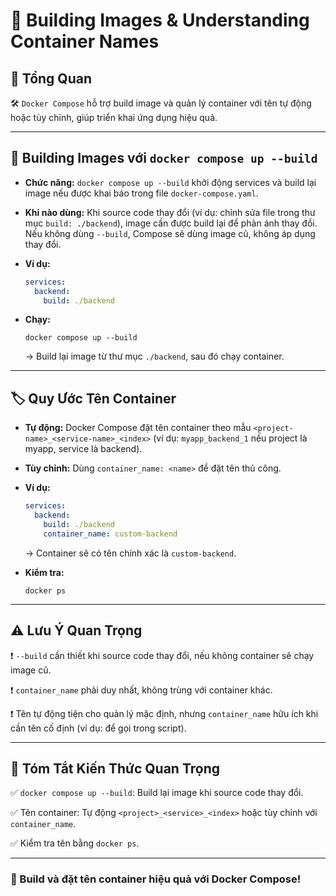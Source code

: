 # 📝 Building Images & Understanding Container Names

## 📌 Tổng Quan

🛠️ `Docker Compose` hỗ trợ build image và quản lý container với tên tự động hoặc tùy chỉnh, giúp triển khai ứng dụng hiệu quả.

---

## 🔨 Building Images với `docker compose up --build`

- **Chức năng:** `docker compose up --build` khởi động services và build lại image nếu được khai báo trong file `docker-compose.yaml`.

- **Khi nào dùng:** Khi source code thay đổi (ví dụ: chỉnh sửa file trong thư mục `build: ./backend`), image cần được build lại để phản ánh thay đổi. Nếu không dùng `--build`, Compose sẽ dùng image cũ, không áp dụng thay đổi.

- **Ví dụ:**

  ```yaml
  services:
    backend:
      build: ./backend
  ```

- **Chạy:**

  ```
  docker compose up --build
  ```

  → Build lại image từ thư mục `./backend`, sau đó chạy container.

---

## 🏷️ Quy Ước Tên Container

- **Tự động:** Docker Compose đặt tên container theo mẫu `<project-name>_<service-name>_<index>` (ví dụ: `myapp_backend_1` nếu project là myapp, service là backend).

- **Tùy chỉnh:** Dùng `container_name: <name>` để đặt tên thủ công.

- **Ví dụ:**

  ```yaml
  services:
    backend:
      build: ./backend
      container_name: custom-backend
  ```

  → Container sẽ có tên chính xác là `custom-backend`.

- **Kiểm tra:**

  ```
  docker ps
  ```

---

## ⚠️ Lưu Ý Quan Trọng

❗ `--build` cần thiết khi source code thay đổi, nếu không container sẽ chạy image cũ.

❗ `container_name` phải duy nhất, không trùng với container khác.

❗ Tên tự động tiện cho quản lý mặc định, nhưng `container_name` hữu ích khi cần tên cố định (ví dụ: để gọi trong script).

---

## 📌 Tóm Tắt Kiến Thức Quan Trọng

✅ `docker compose up --build`: Build lại image khi source code thay đổi.

✅ Tên container: Tự động `<project>_<service>_<index>` hoặc tùy chỉnh với `container_name`.

✅ Kiểm tra tên bằng `docker ps`.

---

### 🚀 Build và đặt tên container hiệu quả với Docker Compose!